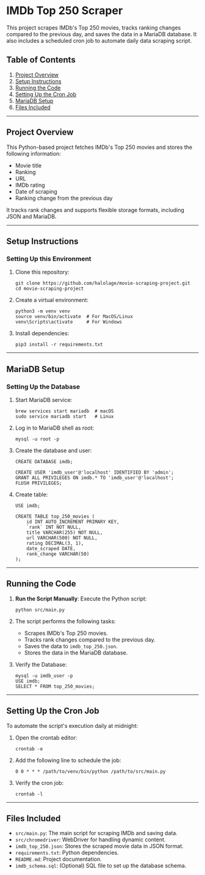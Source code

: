 # IMDb Top 250 Scraper

This project scrapes IMDb's Top 250 movies, tracks ranking changes compared to the previous day, and saves the data in a MariaDB database. It also includes a scheduled cron job to automate daily data scraping script.

## Table of Contents
1. [Project Overview](#project-overview)
2. [Setup Instructions](#setup-instructions)
3. [Running the Code](#running-the-code)
4. [Setting Up the Cron Job](#setting-up-the-cron-job)
5. [MariaDB Setup](#mariadb-setup)
6. [Files Included](#files-included)

---

## Project Overview

This Python-based project fetches IMDb's Top 250 movies and stores the following information:
- Movie title
- Ranking
- URL
- IMDb rating
- Date of scraping
- Ranking change from the previous day

It tracks rank changes and supports flexible storage formats, including JSON and MariaDB.

---

## Setup Instructions

### Setting Up this Environment
1. Clone this repository:
   ```
   git clone https://github.com/halolage/movie-scraping-project.git
   cd movie-scraping-project
   ```

2. Create a virtual environment:
   ```
   python3 -m venv venv
   source venv/bin/activate  # For MacOS/Linux
   venv\Scripts\activate     # For Windows
   ```

3. Install dependencies:
   ```
   pip3 install -r requirements.txt
   ```

---

## MariaDB Setup

### Setting Up the Database
1. Start MariaDB service:
   ```
   brew services start mariadb  # macOS
   sudo service mariadb start   # Linux
   ```

2. Log in to MariaDB shell as root:
   ```
   mysql -u root -p
   ```

3. Create the database and user:
   ```
   CREATE DATABASE imdb;

   CREATE USER 'imdb_user'@'localhost' IDENTIFIED BY 'admin';
   GRANT ALL PRIVILEGES ON imdb.* TO 'imdb_user'@'localhost';
   FLUSH PRIVILEGES;
   
4. Create table:
   ```   
   USE imdb;

   CREATE TABLE top_250_movies (
       id INT AUTO_INCREMENT PRIMARY KEY,
       `rank` INT NOT NULL,
       title VARCHAR(255) NOT NULL,
       url VARCHAR(500) NOT NULL,
       rating DECIMAL(3, 1),
       date_scraped DATE,
       rank_change VARCHAR(50)
   );
   ```

---

## Running the Code

1. **Run the Script Manually**:
   Execute the Python script:
   ```
   python src/main.py
   ```

2. The script performs the following tasks:
   - Scrapes IMDb's Top 250 movies.
   - Tracks rank changes compared to the previous day.
   - Saves the data to `imdb_top_250.json`.
   - Stores the data in the MariaDB database.

3. Verify the Database:
   ```
   mysql -u imdb_user -p
   USE imdb;
   SELECT * FROM top_250_movies;
   ```

---

## Setting Up the Cron Job

To automate the script's execution daily at midnight:

1. Open the crontab editor:
   ```
   crontab -e
   ```

2. Add the following line to schedule the job:
   ```
   0 0 * * * /path/to/venv/bin/python /path/to/src/main.py
   ```

3. Verify the cron job:
   ```
   crontab -l
   ```

---

## Files Included

- `src/main.py`: The main script for scraping IMDb and saving data.
- `src/chromedriver`: WebDriver for handling dynamic content.
- `imdb_top_250.json`: Stores the scraped movie data in JSON format.
- `requirements.txt`: Python dependencies.
- `README.md`: Project documentation.
- `imdb_schema.sql`: (Optional) SQL file to set up the database schema.

